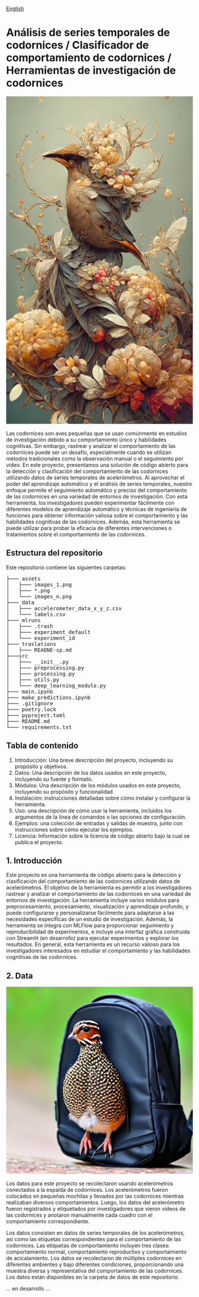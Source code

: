 
[English](README.md)

# Análisis de series temporales de codornices / Clasificador de comportamiento de codornices / Herramientas de investigación de codornices

![ethereal Bohemian Waxwing bird, Bombycilla garrulus :: intricate details, ornate, detailed illustration, octane render :: Johanna Rupprecht style, William Morris style :: trending on artstation --ar 9:16 - Midjourney v3 - Author ](assets/quail_rescaled.png)

Las codornices son aves pequeñas que se usan comúnmente en estudios de investigación debido a su comportamiento único y habilidades cognitivas. Sin embargo, rastrear y analizar el comportamiento de las codornices puede ser un desafío, especialmente cuando se utilizan métodos tradicionales como la observación manual o el seguimiento por video. En este proyecto, presentamos una solución de código abierto para la detección y clasificación del comportamiento de las codornices utilizando datos de series temporales de acelerómetros. Al aprovechar el poder del aprendizaje automático y el análisis de series temporales, nuestro enfoque permite el seguimiento automático y preciso del comportamiento de las codornices en una variedad de entornos de investigación. Con esta herramienta, los investigadores pueden experimentar fácilmente con diferentes modelos de aprendizaje automático y técnicas de ingeniería de funciones para obtener información valiosa sobre el comportamiento y las habilidades cognitivas de las codornices. Además, esta herramienta se puede utilizar para probar la eficacia de diferentes intervenciones o tratamientos sobre el comportamiento de las codornices.

## Estructura del repositorio

Este repositorio contiene las siguientes carpetas:

<pre>
├─── assets
│   ├─── images_1.png
│   ├─── *.png
│   └─── images_n.png
├─── data
│   ├─── accelerometer_data_x_y_z.csv
│   └─── labels.csv
├─── mlruns
│   ├─── .trash
│   ├─── experiment_default
│   └─── experiment_id
├─── traslations
│   ├─── READNE-sp.md
├───src
│   ├─── __init__.py
│   ├─── preprocessing.py
│   ├─── processing.py
│   ├─── utils.py
│   └─── deep_learning_module.py
├─── main.ipynb
├─── make_predictions.ipynb
├─── .gitignore
├─── poetry.lock
├─── pyproject.toml
├─── README.md
└─── requirements.txt
</pre>

## Tabla de contenido

1. Introducción: Una breve descripción del proyecto, incluyendo su propósito y objetivos.
2. Datos: Una descripción de los datos usados en este proyecto, incluyendo su fuente y formato.
3. Módulos: Una descripción de los módulos usados en este proyecto, incluyendo su propósito y funcionalidad.
4. Instalación: instrucciones detalladas sobre cómo instalar y configurar la herramienta.
5. Uso: una descripción de cómo usar la herramienta, incluidos los argumentos de la línea de comandos o las opciones de configuración.
6. Ejemplos: una colección de entradas y salidas de muestra, junto con instrucciones sobre cómo ejecutar los ejemplos.
7. Licencia: Información sobre la licencia de código abierto bajo la cual se publica el proyecto.

## 1. Introducción

Este proyecto es una herramienta de código abierto para la detección y clasificación del comportamiento de las codornices utilizando datos de acelerómetros. El objetivo de la herramienta es permitir a los investigadores rastrear y analizar el comportamiento de las codornices en una variedad de entornos de investigación. La herramienta incluye varios módulos para preprocesamiento, procesamiento, visualización y aprendizaje profundo, y puede configurarse y personalizarse fácilmente para adaptarse a las necesidades específicas de un estudio de investigación. Además, la herramienta se integra con MLFlow para proporcionar seguimiento y reproducibilidad de experimentos, e incluye una interfaz gráfica construida con Streamlit (en desarrollo) para ejecutar experimentos y explorar los resultados. En general, esta herramienta es un recurso valioso para los investigadores interesados en estudiar el comportamiento y las habilidades cognitivas de las codornices.

## 2. Data

![image generate stable difusion - propmp " a quail with a large backpack"](assets/quail_backpack.png)

Los datos para este proyecto se recolectaron usando acelerómetros conectados a la espalda de codornices. Los acelerómetros fueron colocados en pequeñas mochilas y llevados por las codornices mientras realizaban diversos comportamientos. Luego, los datos del acelerómetro fueron registrados y etiquetados por investigadores que vieron videos de las codornices y anotaron manualmente cada cuadro con el comportamiento correspondiente.

Los datos consisten en datos de series temporales de los acelerómetros, así como las etiquetas correspondientes para el comportamiento de las codornices. Las etiquetas de comportamiento incluyen tres clases: comportamiento normal, comportamiento reproductivo y comportamiento de acicalamiento. Los datos se recolectaron de múltiples codornices en diferentes ambientes y bajo diferentes condiciones, proporcionando una muestra diversa y representativa del comportamiento de las codornices. Los datos están disponibles en la carpeta de datos de este repositorio.

... en desarrollo ...